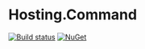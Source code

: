 ﻿# Hosting.Command
[![Build status](https://ci.appveyor.com/api/projects/status/e8aut3n2sxfibo6k/branch/master?svg=true)](https://ci.appveyor.com/project/inasync/hosting-command/branch/master)
[![NuGet](https://img.shields.io/nuget/v/Inasync.Hosting.Command.svg)](https://www.nuget.org/packages/Inasync.Hosting.Command/)

